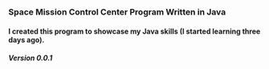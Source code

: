 ### Space Mission Control Center Program Written in Java
#### I created this program to showcase my Java skills (I started learning three days ago).
##### Version 0.0.1
